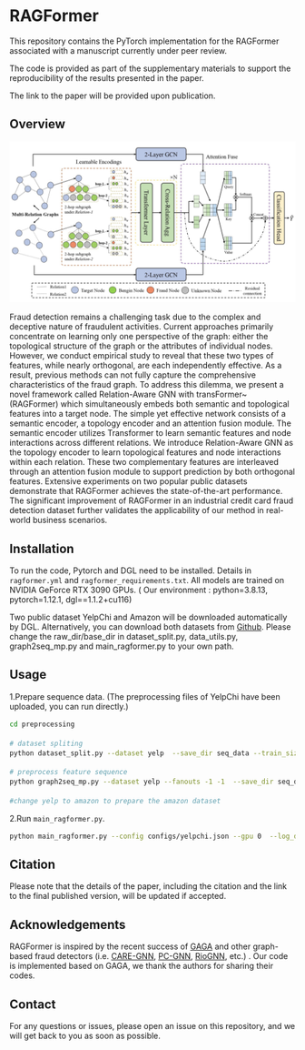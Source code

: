 # RAGFormer
This repository contains the PyTorch implementation for the RAGFormer associated with a manuscript currently under peer review. 

The code is provided as part of the supplementary materials to support the reproducibility of the results presented in the paper.

The link to the paper will be provided upon publication.

## Overview
![](method1_temp.jpg)

Fraud detection remains a challenging task due to the complex and deceptive nature of fraudulent activities. Current approaches primarily concentrate on learning only one perspective of the graph: either the topological structure of the graph or the attributes of individual nodes. However, we conduct empirical study to reveal that these two types of features, while nearly orthogonal, are each independently effective. As a result, previous methods can not fully capture the comprehensive characteristics of the fraud graph. To address this dilemma, we present a novel framework called Relation-Aware GNN with transFormer~(RAGFormer) which simultaneously embeds both semantic and topological features into a target node. The simple yet effective network consists of a semantic encoder, a topology encoder and an attention fusion module. The semantic encoder utilizes Transformer to learn semantic features and node interactions across different relations. We introduce Relation-Aware GNN as the topology encoder to learn topological features and node interactions within each relation. These two complementary features are interleaved through an attention fusion module to support prediction by both orthogonal features. Extensive experiments on two popular public datasets demonstrate that RAGFormer achieves the state-of-the-art performance. The significant improvement of RAGFormer in an industrial credit card fraud detection dataset further validates the applicability of our method in real-world business scenarios.

## Installation
To run the code, Pytorch and DGL need to be installed.  Details in `ragformer.yml` and `ragformer_requirements.txt`. All models are trained on  NVIDIA GeForce RTX 3090 GPUs. ( Our environment : python=3.8.13, pytorch=1.12.1, dgl==1.1.2+cu116)

Two public dataset YelpChi and Amazon will be downloaded automatically by DGL. Alternatively, you can download both datasets from [Github](https://github.com/YingtongDou/CARE-GNN).
Please change the raw_dir/base_dir in dataset_split.py, data_utils.py, graph2seq_mp.py and main_ragformer.py to your own path.

## Usage

1.Prepare sequence data. (The preprocessing files of YelpChi have been uploaded, you can run directly.)

   ```bash
   cd preprocessing
   
   # dataset spliting
   python dataset_split.py --dataset yelp  --save_dir seq_data --train_size 0.4 --val_size 0.1
   
   # preprocess feature sequence 
   python graph2seq_mp.py --dataset yelp --fanouts -1 -1  --save_dir seq_data --train_size 0.4 --val_size 0.1 --n_workers 8 --add_self_loop --norm_feat
   
   #change yelp to amazon to prepare the amazon dataset
   ```
2.Run `main_ragformer.py`.

   ```bash
   python main_ragformer.py --config configs/yelpchi.json --gpu 0  --log_dir logs --early_stop 150
   ```

## Citation

Please note that the details of the paper, including the citation and the link to the final published version, will be updated if accepted.

## Acknowledgements

RAGFormer is inspired by the recent success of [GAGA](https://github.com/Orion-wyc/GAGA) and other graph-based fraud detectors (i.e. [CARE-GNN](https://github.com/YingtongDou/CARE-GNN), [PC-GNN](https://github.com/PonderLY/PC-GNN), [RioGNN](https://github.com/safe-graph/RioGNN), etc.) . Our code is implemented based on GAGA, we thank the authors for sharing their codes.

## Contact

For any questions or issues, please open an issue on this repository, and we will get back to you as soon as possible.
